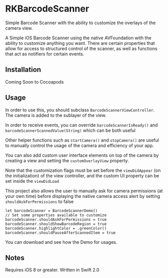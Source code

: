# RKBarcodeScanner
Simple Barcode Scanner with the ability to customize the overlays of the camera view. 

A Simple iOS Barcode Scanner using the native AVFoundation with the ability to customize
anything you want. There are certain properties that allow for access to structured
control of the scanner, as well as functions that act as notifiers for certain events.

## Installation

Coming Soon to Cocoapods

## Usage

In order to use this, you should subclass `BarcodeScannerViewController`. The camera is
added to the sublayer of the view.

In order to receive events, you can override `barcodeScannerIsReady()` and 
`barcodeScannerScannedValue(String)` which can be both useful

Other helper functions such as `startCamera()` and `stopCamera()` are useful to manually
control the usage of the camera and efficiency of your app.

You can also add custom user interface elements on top of the camera by creating a view
and setting the `customOverlayView` property.

Note that the customization flags must be set before the `viewDidAppear` (on the initialization)
of the view controller, and the custom UI property can be set inside the `viewDidLoad`

This project also allows the user to manually ask for camera permissions (at your own time)
before displaying the native camera access alert by setting `shouldAskForPermissions` to false

    let barcodeScanner = BarcodeScannerDemo()
	// Set some properties available to customize
	barcodeScanner.shouldAskForPermissions = true
	barcodeScanner.shouldShowBarcodeRegion = true
	barcodeScanner.highlightColor = .greenColor()
	barcodeScanner.shouldPauseAfterScannedItem = true

You can download and see how the Demo for usages.

## Notes
Requires iOS 8 or greater. Written in Swift 2.0